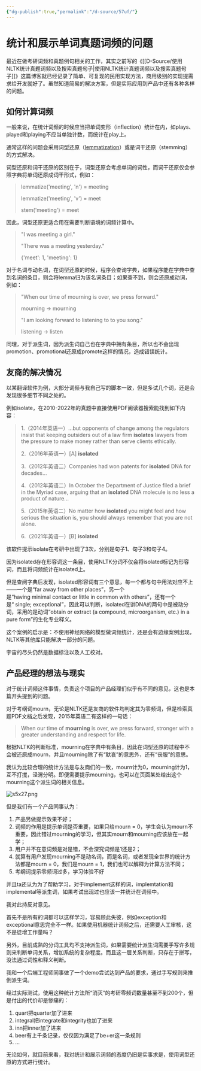 ```yaml
---
{"dg-publish":true,"permalink":"/d-source/57uf/"}
---
```


# 统计和展示单词真题词频的问题
最近在做考研词频和真题例句相关的工作，其实之前写的《[[D-Source/使用NLTK统计真题词频以及搜索真题句子\|使用NLTK统计真题词频以及搜索真题句子]]》这篇博客就已经记录了简单、可复现的民用实现方法，商用级别的实现提需求给开发就好了。虽然知道简易的解决方案，但是实际应用到产品中还有各种各样的问题。

## 如何计算词频
一般来说，在统计词频的时候应当把单词变形（inflection）统计在内，如plays、played和playing不应当单独计数，而统计在play上。

通常这样的问题会采用词型还原（[lemmatization](http://en.wikipedia.org/wiki/Lemmatisation)）或是词干还原（stemming）的方式解决。

词型还原和词干还原的区别在于，词型还原会考虑单词的词性，而词干还原仅会参照字典将单词还原成词干形式，例如：
> lemmatize('meeting', 'n') = meeting
> 
> lemmatize('meeting', 'v') = meet
> 
> stem('meeting') = meet

因此，词型还原更适合用在需要判断语境的词频计算中。

> "I was meeting a girl."
> 
> "There was a meeting yesterday."
> 
> {'meet': 1, 'meeting': 1}

对于名词与动名词，在词型还原的时候，程序会查询字典，如果程序能在字典中查到名词的条目，则会将lemma归为该名词条目；如果查不到，则会还原成动词，例如：

> "When our time of mourning is over, we press forward."
> 
> mourning -> mourning
> 
> "I am looking forward to listening to to you song."
> 
> listening -> listen

同理，对于派生词，因为派生词自己也在字典中拥有条目，所以也不会出现promotion、promotional还原成promote这样的情况，造成错误统计。

## 友商的解决情况

以某翻译软件为例，大部分词频与我自己写的脚本一致，但是多试几个词，还是会发现很多细节不同之处的。

例如isolate，在2010-2022年的真题中直接使用PDF阅读器搜索能找到如下内容：
> 1.（2014年英语一）...but opponents of change among the regulators insist that keeping outsiders out of a law firm **isolates** lawyers from the pressure to make money rather than serve clients ethically.
> 
> 2.（2016年英语一）\[A\] **isolated**
> 
> 3.（2012年英语二）Companies had won patents for **isolated** DNA for decades...
>
>4.（2012年英语二）In October the Department of Justice filed a brief in the Myriad case, arguing that an **isolated** DNA molecule is no less a product of nature... 
>
> 5.（2015年英语二）No matter how **isolated** you might feel and how serious the situation is, you should always remember that you are not alone.
> 
> 6.（2021年英语一）\[B\] **isolated**

该软件提示isolate在考研中出现了3次，分别是句子1、句子3和句子4。

因为isolated存在形容词这一条目，使用NLTK分词不仅会将isolated标记为形容词，而且将词频统计在isolated上。

但是查阅字典后发现，isolated形容词有三个意思，每一个都与句中用法对应不上——一个是“far away from other places”，另一个是“having minimal contact or little in common with others”，还有一个是“ single; exceptional”，因此可以判断，isolated在讲DNA的两句中是被动分词，采用的是动词“obtain or extract (a compound, microorganism, etc.) in a pure form”的生化专业释义。

这个案例的启示是：不使用神经网络的模型做词频统计，还是会有边缘案例出现，NLTK等其他库只能解决一部分的问题。

宇宙的尽头仍然是数据标注以及人工校对。

## 产品经理的想法与现实

对于统计词频这件事情，负责这个项目的产品经理们似乎有不同的意见，这也是本篇开头提到的问题。

对于考纲词mourn，无论是NLTK还是友商的软件均判定其为零频词，但是检索真题PDF文档之后发现，2015年英语二有这样的一句话：
> When our time of **mourning** is over, we press forward, stronger with a greater understanding and respect for life.

根据NLTK的判断标准，mourning在字典中有条目，因此在词型还原的过程中不会被还原成mourn，并且mourning除了有“默哀”的意思外，还有“丧服”的意思。

我认为比较合理的统计方法是与友商们的一致，mourn计为0，mourning计为1，互不打搅，泾渭分明。即便需要提示mourning，也可以在页面某处给出这个mourning这个派生词的相关信息。

![s5x27.png](https://s1.328888.xyz/2022/06/22/s5x27.png)

但是我们有一个产品同事认为：
1. 产品另做提示效果不好；
2. 词频的作用是提示单词是否重要，如果只给mourn = 0，学生会认为mourn不重要，因此错过mourning的学习，但其实mourn和mourning应该放在一起学；
3. 用户并不在意词频是对是错，不会深究词频是1还是2；
4. 就算有用户发现mourning不是动名词，而是名词，或者发现全世界的统计方法都是mourn = 0，我们是mourn = 1，我们也可以解释为计算方法不同；
5. 考纲词提示零频词过多，学习体验不好

并且ta还认为为了帮助学习，对于implement这样的词，implemtation和implemental等派生词，如果考试出现过也应该一并统计在词频中。

我对此持反对意见。

首先不是所有的词都可以这样学习，容易顾此失彼，例如exception和exceptional意思完全不一样。如果使用机器统计词频之后，还需要人工审核，这不是徒增工作量吗？

另外，目前成熟的分词工具均不支持派生词，如果需要统计派生词需要手写许多规则来判断单词关系，增加系统的复杂程度。而且这一层关系判断，只存在于拼写，没法通过词性和释义判断。

我和一个后端工程师同事做了一个demo尝试达到产品的要求，通过手写规则来推倒派生词。

经过实际测试，使用这种统计方法所“消灭”的考研零频词数量甚至不到200个，但是付出的代价却是惨痛的：
1. quart把quarter加了进来
2. integral把integrate和integrity也加了进来
3. inn把inner加了进来
4. beer有上千条记录，仅仅因为满足了be+er这一条规则
5. ...

无论如何，就目前来看，我对统计和展示词频的态度仍旧是实事求是，使用词型还原的方式进行统计。
